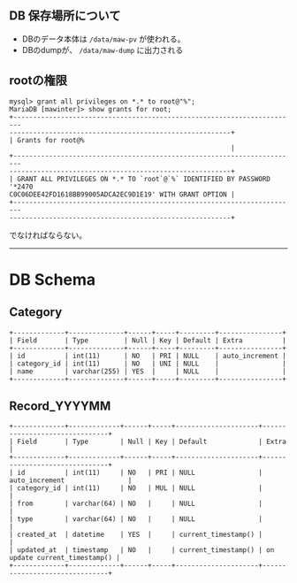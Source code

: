 ## DB 保存場所について
- DBのデータ本体は `/data/maw-pv` が使われる。
- DBのdumpが、 `/data/maw-dump` に出力される

## rootの権限
    mysql> grant all privileges on *.* to root@"%";
    MariaDB [mawinter]> show grants for root;
    +------------------------------------------------------------------------
    --------------------------------------------------------+
    | Grants for root@%                                                      
                                                            |
    +------------------------------------------------------------------------
    --------------------------------------------------------+
    | GRANT ALL PRIVILEGES ON *.* TO `root`@`%` IDENTIFIED BY PASSWORD '*2470
    C0C06DEE42FD1618BB99005ADCA2EC9D1E19' WITH GRANT OPTION |
    +------------------------------------------------------------------------
    --------------------------------------------------------+

でなければならない。

---
# DB Schema
## Category
    +-------------+--------------+------+-----+---------+----------------+
    | Field       | Type         | Null | Key | Default | Extra          |
    +-------------+--------------+------+-----+---------+----------------+
    | id          | int(11)      | NO   | PRI | NULL    | auto_increment |
    | category_id | int(11)      | NO   | UNI | NULL    |                |
    | name        | varchar(255) | YES  |     | NULL    |                |
    +-------------+--------------+------+-----+---------+----------------+


## Record_YYYYMM
    +-------------+-------------+------+-----+---------------------+-------------------------------+
    | Field       | Type        | Null | Key | Default             | Extra                         |
    +-------------+-------------+------+-----+---------------------+-------------------------------+
    | id          | int(11)     | NO   | PRI | NULL                | auto_increment                |
    | category_id | int(11)     | NO   | MUL | NULL                |                               |
    | from        | varchar(64) | NO   |     | NULL                |                               |
    | type        | varchar(64) | NO   |     | NULL                |                               |
    | created_at  | datetime    | YES  |     | current_timestamp() |                               |
    | updated_at  | timestamp   | NO   |     | current_timestamp() | on update current_timestamp() |
    +-------------+-------------+------+-----+---------------------+-------------------------------+
